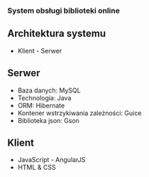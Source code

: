### System obsługi biblioteki online

## Architektura systemu

* Klient - Serwer

## Serwer

* Baza danych: MySQL
* Technologia: Java
* ORM: Hibernate
* Kontener wstrzykiwania zależności: Guice
* Biblioteka json: Gson

## Klient

* JavaScript - AngularJS
* HTML & CSS
